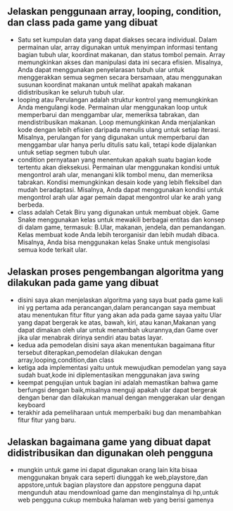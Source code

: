 ## Jelaskan penggunaan array, looping, condition, dan class pada game yang dibuat 
- Satu set kumpulan data yang dapat diakses secara individual. Dalam permainan ular, array digunakan untuk menyimpan informasi tentang bagian tubuh ular, koordinat makanan, dan status tombol pemain. Array memungkinkan akses dan manipulasi data ini  secara efisien. Misalnya, Anda dapat menggunakan penyelarasan tubuh ular  untuk menggerakkan semua segmen secara bersamaan, atau menggunakan susunan koordinat makanan  untuk melihat apakah makanan didistribusikan ke seluruh tubuh ular. 
- looping atau Perulangan adalah struktur kontrol yang memungkinkan Anda mengulangi kode. Permainan ular menggunakan loop untuk memperbarui dan menggambar ular, memeriksa tabrakan, dan mendistribusikan makanan. Loop memungkinkan Anda menjalankan kode dengan lebih efisien daripada menulis ulang untuk setiap iterasi. Misalnya, perulangan for yang digunakan untuk memperbarui dan menggambar ular hanya perlu ditulis satu kali, tetapi kode  dijalankan untuk setiap segmen tubuh ular. 
- condition pernyataan yang menentukan apakah suatu bagian kode tertentu akan dieksekusi. Permainan ular menggunakan kondisi untuk mengontrol arah ular, menangani klik tombol menu, dan memeriksa tabrakan. Kondisi memungkinkan desain kode yang lebih fleksibel dan mudah beradaptasi. Misalnya, Anda dapat menggunakan kondisi untuk mengontrol arah ular agar pemain dapat  mengontrol ular ke arah yang berbeda.
- class adalah Cetak Biru yang digunakan untuk membuat objek. Game Snake menggunakan kelas  untuk mewakili berbagai entitas dan konsep di dalam game, termasuk: B.Ular, makanan, jendela, dan pemandangan. Kelas membuat kode Anda lebih terorganisir dan lebih mudah dibaca. Misalnya, Anda bisa menggunakan kelas Snake  untuk mengisolasi semua kode terkait ular.

## Jelaskan proses pengembangan algoritma yang dilakukan pada game yang dibuat
- disini saya akan menjelaskan algoritma yang saya buat pada game kali ini yg pertama ada perancangan,dalam perancangan saya membuat atau menentukan fitur fitur yang akan ada pada game sayaa yaitu Ular yang dapat bergerak ke atas, bawah, kiri, atau kanan,Makanan yang dapat dimakan oleh ular untuk menambah ukurannya,dan Game over jika ular menabrak dirinya sendiri atau batas layar.
 - kedua ada pemodelan disini saya akan  menentukan bagaimana fitur tersebut diterapkan,pemodelan dilakukan dengan array,looping,condition,dan class
 - ketiga ada implementasi yaitu untuk mewujudkan pemodelan yang saya sudah buat,kode ini diplementasikan menggunakan java swing
 - keempat pengujian untuk bagian ini adalah memastikan bahwa game berfungsi dengan baik,misalnya menguji apakah ular dapat bergerak dengan benar dan dilakukan manual dengan menggerakan ular dengan keyboard
 - terakhir ada pemeliharaan untuk memperbaiki bug dan menambahkan fitur fitur yang baru.

 ## Jelaskan bagaimana game yang dibuat dapat didistribusikan dan digunakan oleh pengguna
  - mungkin untuk game ini dapat digunakan orang lain kita bisaa menggunakan bnyak cara seperti diunggah ke web,playstore,dan appstore,untuk bagian playstore dan appstore pengguna dapat mengunduh atau mendownload game dan menginstalnya di hp,untuk web pengguna cukup membuka halaman web yang berisi gamenya
